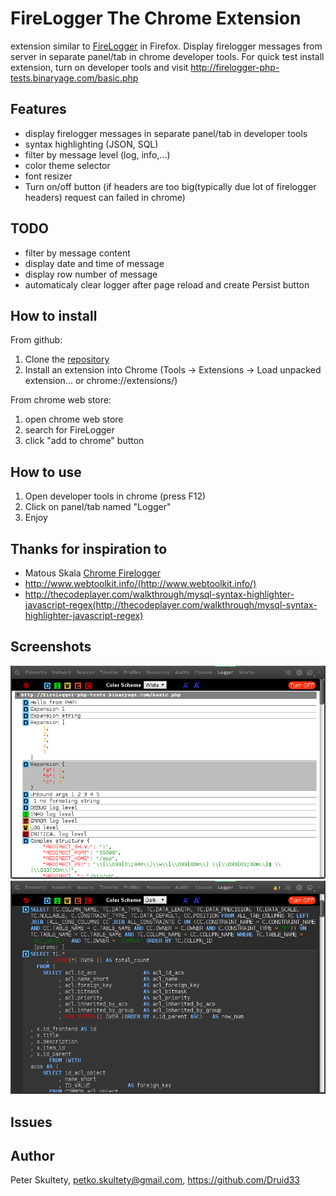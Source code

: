 
FireLogger The Chrome Extension
===============================

extension similar to [FireLogger](http://firelogger.binaryage.com/) in Firefox. Display firelogger messages from server in separate panel/tab in chrome developer tools.
For quick test install extension, turn on developer tools and visit http://firelogger-php-tests.binaryage.com/basic.php

Features
---------
- display firelogger messages in separate panel/tab in developer tools
- syntax highlighting (JSON, SQL)
- filter by message level (log, info,...)
- color theme selector
- font resizer
- Turn on/off button (if headers are too big(typically due lot of firelogger headers) request can failed in chrome)

TODO
-----
- filter by message content
- display date and time of message
- display row number of message
- automaticaly clear logger after page reload and create Persist button

How to install
--------------

From github:

1. Clone the [repository](https://github.com/Druid33/firelogger-the-chrome-extension)
2. Install an extension into Chrome (Tools -> Extensions -> Load unpacked extension... or chrome://extensions/)

From chrome web store:

1. open chrome web store
2. search for FireLogger
3. click "add to chrome" button


How to use
----------

1. Open developer tools in chrome (press F12)
2. Click on panel/tab named "Logger"
3. Enjoy


Thanks for inspiration to
-------------------------
- Matous Skala [Chrome Firelogger](https://github.com/MattSkala/chrome-firelogger)
- http://www.webtoolkit.info/(http://www.webtoolkit.info/)
- http://thecodeplayer.com/walkthrough/mysql-syntax-highlighter-javascript-regex(http://thecodeplayer.com/walkthrough/mysql-syntax-highlighter-javascript-regex)


Screenshots
----------
![Preview1](https://github.com/Druid33/firelogger-the-chrome-extension/blob/master/img/Preview1.png)
![Preview2](https://github.com/Druid33/firelogger-the-chrome-extension/blob/master/img/Preview2.png)

Issues
------

Author
------
Peter Skultety,
petko.skultety@gmail.com,
https://github.com/Druid33
